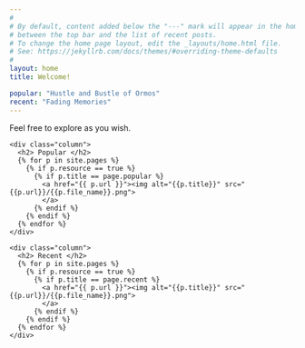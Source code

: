 ```yaml
---
#
# By default, content added below the "---" mark will appear in the home page
# between the top bar and the list of recent posts.
# To change the home page layout, edit the _layouts/home.html file.
# See: https://jekyllrb.com/docs/themes/#overriding-theme-defaults
#
layout: home
title: Welcome!

popular: "Hustle and Bustle of Ormos"
recent: "Fading Memories"
---
```

<body>

  <div>
    <p> Feel free to explore as you wish. </p>
  </div>


<!-- display featured songs on home page -->

  <div class="row">
  
    <div class="column">
      <h2> Popular </h2>
      {% for p in site.pages %}
        {% if p.resource == true %}
          {% if p.title == page.popular %}
            <a href="{{ p.url }}"><img alt="{{p.title}}" src="{{p.url}}/{{p.file_name}}.png">
            </a>
          {% endif %}
        {% endif %}
      {% endfor %}
    </div>
    
    <div class="column">
      <h2> Recent </h2>
      {% for p in site.pages %}
        {% if p.resource == true %}
          {% if p.title == page.recent %}
            <a href="{{ p.url }}"><img alt="{{p.title}}" src="{{p.url}}/{{p.file_name}}.png">
            </a>
          {% endif %}
        {% endif %}
      {% endfor %}
    </div>
    
  </div>

    
   
</body>
  
